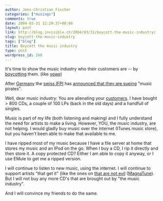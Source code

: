 ```yaml
---
author: Jens-Christian Fischer
categories: ["musings"]
comments: true
date: 2004-03-31 12:29:37+00:00
layout: post
link: http://blog.invisible.ch/2004/03/31/boycott-the-music-industry/
slug: boycott-the-music-industry
tags: ["blog"]
title: Boycott the music industry
type: post
wordpress_id: 260
---
```


It's time to show the music industry who their customers are -- by [boycotting](https://www.ccc.de/campaigns/boycott-musicindustry) them. (like [vowe](http://vowe.net/archives/004327.html))

After [Germany](http://www.heise.de/newsticker/meldung/46115) the [swiss IFPI](http://www.ifpi-schweiz.ch/main.html) has [announced that they are sueing](http://www.heise.de/newsticker/meldung/46160) "music pirates".

Well, dear music industry: You are alienating your [customers](http://www.heise.de/tp/deutsch/special/copy/17076/1.html). I have bought > 800 CDs, a couple of 100 LPs (back in the old days) and a handfull of singles.

Music is part of my life (both listening and making) and I fully understand the need for artists to make a living. However, YOU, the music industry, are not helping. I would gladly buy music over the internet (ITunes music store), but you haven't been able to make that available to me.

I have ripped most of my music because I have a file server at home that stores my music and an IPod on the go. When I buy a CD, I rip it directly and then store it. A copy protected CD? Either I am able to copy it anyway, or I use EMule to get me a ripped version.

I will continue to listen to new music, using the internet. I will continue to support artists "that get it" (like the ones on [that are not evil](http://linuxjournal.com/article.php?sid=7220) ([MagnaTune](http://www.magnatune.com/)). But I will not buy any more CD's that are brought out by "the music industry". 

And I will convince my friends to do the same.
